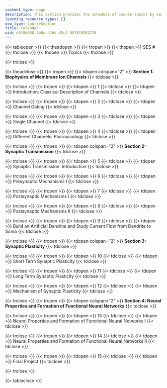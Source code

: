 ```yaml
---
content_type: page
description: This section provides the schedule of course topics by session.
learning_resource_types: []
ocw_type: CourseSection
title: Calendar
uid: e5f8d858-4b0a-d16d-d3c4-5578f0301278
---
```


{{< tableopen >}}
{{< theadopen >}}
{{< tropen >}}
{{< thopen >}}
SES #
{{< thclose >}}
{{< thopen >}}
Topics
{{< thclose >}}

{{< trclose >}}

{{< theadclose >}}
{{< tropen >}}
{{< tdopen colspan="2" >}}
**Section 1: Biophysics of Membrane Ion Channels**
{{< tdclose >}}

{{< trclose >}}
{{< tropen >}}
{{< tdopen >}}
1
{{< tdclose >}}
{{< tdopen >}}
Introduction: Classical Description of Channels
{{< tdclose >}}

{{< trclose >}}
{{< tropen >}}
{{< tdopen >}}
2
{{< tdclose >}}
{{< tdopen >}}
Channel Gating
{{< tdclose >}}

{{< trclose >}}
{{< tropen >}}
{{< tdopen >}}
3
{{< tdclose >}}
{{< tdopen >}}
Single Channel
{{< tdclose >}}

{{< trclose >}}
{{< tropen >}}
{{< tdopen >}}
4
{{< tdclose >}}
{{< tdopen >}}
Different Channels: Pharmacology
{{< tdclose >}}

{{< trclose >}}
{{< tropen >}}
{{< tdopen colspan="2" >}}
**Section 2: Synaptic Transmission**
{{< tdclose >}}

{{< trclose >}}
{{< tropen >}}
{{< tdopen >}}
5
{{< tdclose >}}
{{< tdopen >}}
Synaptic Transmission: Introduction
{{< tdclose >}}

{{< trclose >}}
{{< tropen >}}
{{< tdopen >}}
6
{{< tdclose >}}
{{< tdopen >}}
Presynaptic Mechanisms I
{{< tdclose >}}

{{< trclose >}}
{{< tropen >}}
{{< tdopen >}}
7
{{< tdclose >}}
{{< tdopen >}}
Postsynaptic Mechanisms I
{{< tdclose >}}

{{< trclose >}}
{{< tropen >}}
{{< tdopen >}}
8
{{< tdclose >}}
{{< tdopen >}}
Postsynaptic Mechanisms II
{{< tdclose >}}

{{< trclose >}}
{{< tropen >}}
{{< tdopen >}}
9
{{< tdclose >}}
{{< tdopen >}}
Build an Artificial Dendrite and Study Current Flow from Dendrite to Soma
{{< tdclose >}}

{{< trclose >}}
{{< tropen >}}
{{< tdopen colspan="2" >}}
**Section 3: Synaptic Plasticity**
{{< tdclose >}}

{{< trclose >}}
{{< tropen >}}
{{< tdopen >}}
10
{{< tdclose >}}
{{< tdopen >}}
Short Term Synaptic Plasticity
{{< tdclose >}}

{{< trclose >}}
{{< tropen >}}
{{< tdopen >}}
11
{{< tdclose >}}
{{< tdopen >}}
Long Term Synaptic Plasticity
{{< tdclose >}}

{{< trclose >}}
{{< tropen >}}
{{< tdopen >}}
12
{{< tdclose >}}
{{< tdopen >}}
Mechanism of Synaptic Plasticity
{{< tdclose >}}

{{< trclose >}}
{{< tropen >}}
{{< tdopen colspan="2" >}}
**Section 4: Neural Properties and Formation of Functional Neural Networks**
{{< tdclose >}}

{{< trclose >}}
{{< tropen >}}
{{< tdopen >}}
13
{{< tdclose >}}
{{< tdopen >}}
Neural Properties and Formation of Functional Neural Networks I
{{< tdclose >}}

{{< trclose >}}
{{< tropen >}}
{{< tdopen >}}
14
{{< tdclose >}}
{{< tdopen >}}
Neural Properties and Formation of Functional Neural Networks II
{{< tdclose >}}

{{< trclose >}}
{{< tropen >}}
{{< tdopen >}}
15
{{< tdclose >}}
{{< tdopen >}}
Final Project
{{< tdclose >}}

{{< trclose >}}

{{< tableclose >}}